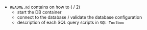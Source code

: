 - `README.md` contains on how to ( / 2)
    - start the DB container
    - connect to the database / validate the database configuration
    - description of each SQL query scripts in `SQL-Toolbox`
